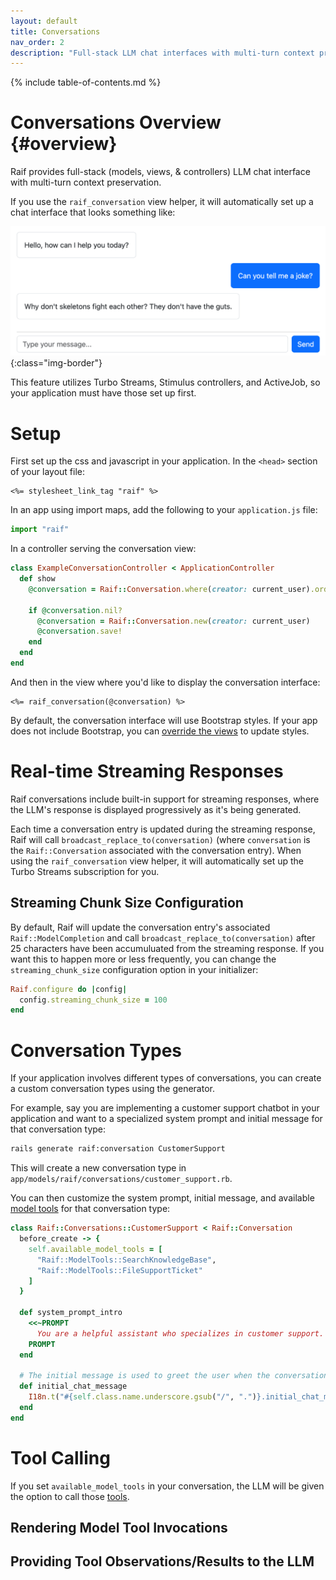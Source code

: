 ```yaml
---
layout: default
title: Conversations
nav_order: 2
description: "Full-stack LLM chat interfaces with multi-turn context preservation"
---
```


{% include table-of-contents.md %}

# Conversations Overview {#overview}

Raif provides full-stack (models, views, & controllers) LLM chat interface with multi-turn context preservation. 

If you use the `raif_conversation` view helper, it will automatically set up a chat interface that looks something like:

![Conversation Interface](../assets/images/screenshots/conversation-interface.png){:class="img-border"}

This feature utilizes Turbo Streams, Stimulus controllers, and ActiveJob, so your application must have those set up first. 

# Setup
First set up the css and javascript in your application. In the `<head>` section of your layout file:
```erb
<%= stylesheet_link_tag "raif" %>
```

In an app using import maps, add the following to your `application.js` file:
```js
import "raif"
```

In a controller serving the conversation view:
```ruby
class ExampleConversationController < ApplicationController
  def show
    @conversation = Raif::Conversation.where(creator: current_user).order(created_at: :desc).first

    if @conversation.nil?
      @conversation = Raif::Conversation.new(creator: current_user)
      @conversation.save!
    end
  end
end
```

And then in the view where you'd like to display the conversation interface:
```erb
<%= raif_conversation(@conversation) %>
```

By default, the conversation interface will use Bootstrap styles. If your app does not include Bootstrap, you can [override the views](customization#views) to update styles.

# Real-time Streaming Responses

Raif conversations include built-in support for streaming responses, where the LLM's response is displayed progressively as it's being generated.

Each time a conversation entry is updated during the streaming response, Raif will call `broadcast_replace_to(conversation)` (where `conversation` is the `Raif::Conversation` associated with the conversation entry). When using the `raif_conversation` view helper, it will automatically set up the Turbo Streams subscription for you.

## Streaming Chunk Size Configuration

By default, Raif will update the conversation entry's associated `Raif::ModelCompletion` and call `broadcast_replace_to(conversation)` after 25 characters have been accumuluated from the streaming response. If you want this to happen more or less frequently,
you can change the `streaming_chunk_size` configuration option in your initializer:

```ruby
Raif.configure do |config|
  config.streaming_chunk_size = 100
end
```

# Conversation Types

If your application involves different types of conversations, you can create a custom conversation types using the generator.

For example, say you are implementing a customer support chatbot in your application and want to a specialized system prompt and initial message for that conversation type:

```bash
rails generate raif:conversation CustomerSupport
```

This will create a new conversation type in `app/models/raif/conversations/customer_support.rb`.

You can then customize the system prompt, initial message, and available [model tools](model_tools) for that conversation type:

```ruby
class Raif::Conversations::CustomerSupport < Raif::Conversation
  before_create -> { 
    self.available_model_tools = [
      "Raif::ModelTools::SearchKnowledgeBase",
      "Raif::ModelTools::FileSupportTicket" 
    ]
  }

  def system_prompt_intro
    <<~PROMPT
      You are a helpful assistant who specializes in customer support. You're working with a customer who is experiencing an issue with your product.
    PROMPT
  end
  
  # The initial message is used to greet the user when the conversation is created.
  def initial_chat_message
    I18n.t("#{self.class.name.underscore.gsub("/", ".")}.initial_chat_message")
  end
end
```

# Tool Calling

If you set `available_model_tools` in your conversation, the LLM will be given the option to call those [tools](model_tools).

## Rendering Model Tool Invocations

## Providing Tool Observations/Results to the LLM